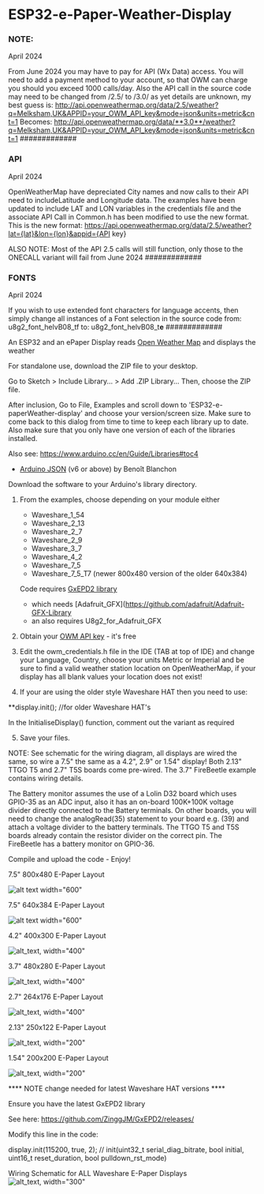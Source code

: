# ESP32-e-Paper-Weather-Display

### NOTE: ###
April 2024

From June 2024 you may have to pay for API (Wx Data) access. You will need to add a payment method to your account, so that OWM can charge you should you exceed 1000 calls/day.
Also the API call in the source code may need to be changed from /2.5/ to /3.0/ as yet details are unknown, my best guess is:
http://api.openweathermap.org/data/2.5/weather?q=Melksham,UK&APPID=your_OWM_API_key&mode=json&units=metric&cnt=1
Becomes:
http://api.openweathermap.org/data/**3.0**/weather?q=Melksham,UK&APPID=your_OWM_API_key&mode=json&units=metric&cnt=1
#############

### API ### 
April 2024

OpenWeatherMap have depreciated City names and now calls to their API need to includeLatitude and Longitude data.
The examples have been updated to include LAT and LON variables in the credentials file and the associate API Call in Common.h has been modified to use the new format.
This is the new format:
https://api.openweathermap.org/data/2.5/weather?lat={lat}&lon={lon}&appid={API key}

ALSO NOTE: Most of the API 2.5 calls will still function, only those to the ONECALL variant will fail from June 2024
#############

### FONTS ###
April 2024

If you wish to use extended font characters for language accents, then simply change all instances of a Font selection in the source code from:
u8g2_font_helvB08_tf
to:
u8g2_font_helvB08_t**e**
#############


An ESP32 and an ePaper Display reads [Open Weather Map](https://openweathermap.org/) and displays the weather

For standalone use, download the ZIP file to your desktop.

Go to Sketch > Include Library... > Add .ZIP Library... Then, choose the ZIP file.

After inclusion, Go to File, Examples and scroll down to 'ESP32-e-paperWeather-display' and choose your version/screen size. Make sure to come back to this dialog from time to time to keep each library up to date. Also make sure that you only have one version of each of the libraries installed.

Also see: https://www.arduino.cc/en/Guide/Libraries#toc4

- [Arduino JSON](https://github.com/bblanchon/ArduinoJson) (v6 or above) by Benoît Blanchon

Download the software to your Arduino's library directory.

1. From the examples, choose depending on your module either
   - Waveshare_1_54
   - Waveshare_2_13
   - Waveshare_2_7
   - Waveshare_2_9
   - Waveshare_3_7
   - Waveshare_4_2
   - Waveshare_7_5
   - Waveshare_7_5_T7 (newer 800x480 version of the older 640x384)
   
   Code requires [GxEPD2 library](https://github.com/ZinggJM/GxEPD2)
   - which needs [Adafruit_GFX](https://github.com/adafruit/Adafruit-GFX-Library
   - an also requires U8g2_for_Adafruit_GFX

2. Obtain your [OWM API key](https://openweathermap.org/appid) - it's free

3. Edit the owm_credentials.h file in the IDE (TAB at top of IDE) and change your Language, Country, choose your units Metric or Imperial and be sure to find a valid weather station location on OpenWeatherMap, if your display has all blank values your location does not exist!

4. If your are using the older style Waveshare HAT then you need to use:
  
  **display.init(); //for older Waveshare HAT's 
  
  In the InitialiseDisplay() function, comment out the variant as required 

5. Save your files.

NOTE: See schematic for the wiring diagram, all displays are wired the same, so wire a 7.5" the same as a 4.2", 2.9" or 1.54" display! Both 2.13" TTGO T5 and 2.7" T5S boards come pre-wired. The 3.7" FireBeetle example contains wiring details.

The Battery monitor assumes the use of a Lolin D32 board which uses GPIO-35 as an ADC input, also it has an on-board 100K+100K voltage divider directly connected to the Battery terminals. On other boards, you will need to change the analogRead(35) statement to your board e.g. (39) and attach a voltage divider to the battery terminals. The TTGO T5 and T5S boards already contain the resistor divider on the correct pin. The FireBeetle has a battery monitor on GPIO-36.

Compile and upload the code - Enjoy!

7.5" 800x480 E-Paper Layout

![alt text width="600"](/Waveshare_7_5_new.jpg)

7.5" 640x384 E-Paper Layout

![alt text width="600"](/Waveshare_7_5.jpg)

4.2" 400x300 E-Paper Layout

![alt_text, width="400"](/Waveshare_4_2.jpg)

3.7" 480x280 E-Paper Layout

![alt_text, width="400"](/Waveshare_3_7.jpg)

2.7" 264x176 E-Paper Layout

![alt_text, width="400"](/Waveshare_2_7.jpg)

2.13" 250x122 E-Paper Layout

![alt_text, width="200"](/Waveshare_2_13.jpg)

1.54" 200x200 E-Paper Layout

![alt_text, width="200"](/Waveshare_1_54.jpg)

**** NOTE change needed for latest Waveshare HAT versions ****

Ensure you have the latest GxEPD2 library

See here: https://github.com/ZinggJM/GxEPD2/releases/

Modify this line in the code:

display.init(115200, true, 2); // init(uint32_t serial_diag_bitrate, bool initial, uint16_t reset_duration, bool pulldown_rst_mode)

Wiring Schematic for ALL Waveshare E-Paper Displays
![alt_text, width="300"](/Schematic.JPG)
